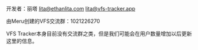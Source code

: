 开发者：丽塔 lita@ethanlita.com lita@vfs-tracker.app

由Meru创建的VFS交流群：1021226270

VFS Tracker本身目前没有交流群之类，但是我们可能会在用户数量增加以后更新这里的信息。